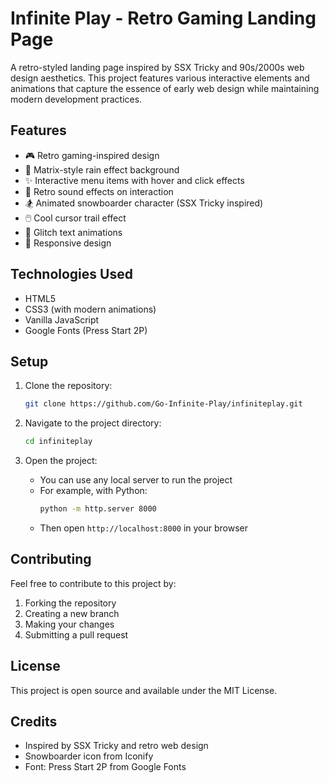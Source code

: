 # Infinite Play - Retro Gaming Landing Page

A retro-styled landing page inspired by SSX Tricky and 90s/2000s web design aesthetics. This project features various interactive elements and animations that capture the essence of early web design while maintaining modern development practices.

## Features

- 🎮 Retro gaming-inspired design
- 🌈 Matrix-style rain effect background
- ✨ Interactive menu items with hover and click effects
- 🎵 Retro sound effects on interaction
- 🏂 Animated snowboarder character (SSX Tricky inspired)
- 🖱️ Cool cursor trail effect
- 🌟 Glitch text animations
- 📱 Responsive design

## Technologies Used

- HTML5
- CSS3 (with modern animations)
- Vanilla JavaScript
- Google Fonts (Press Start 2P)

## Setup

1. Clone the repository:
   ```bash
   git clone https://github.com/Go-Infinite-Play/infiniteplay.git
   ```

2. Navigate to the project directory:
   ```bash
   cd infiniteplay
   ```

3. Open the project:
   - You can use any local server to run the project
   - For example, with Python:
     ```bash
     python -m http.server 8000
     ```
   - Then open `http://localhost:8000` in your browser

## Contributing

Feel free to contribute to this project by:
1. Forking the repository
2. Creating a new branch
3. Making your changes
4. Submitting a pull request

## License

This project is open source and available under the MIT License.

## Credits

- Inspired by SSX Tricky and retro web design
- Snowboarder icon from Iconify
- Font: Press Start 2P from Google Fonts 